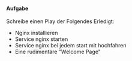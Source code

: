 #### Aufgabe

Schreibe einen Play der Folgendes Erledigt:

* Nginx installieren
* Service nginx starten
* Service nginx bei jedem start mit hochfahren
* Eine rudimentäre "Welcome Page"
